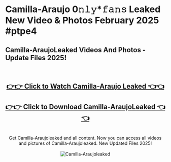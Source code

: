 # Camilla-Araujo 0𝚗𝚕𝚢*𝚏𝚊𝚗𝚜 Leaked New Video & Photos February 2025 #ptpe4

<h2>Camilla-AraujoLeaked Videos And Photos - Update Files 2025!</h2>
<br>
<div align="center">
<h2><a href="https://mediaupload.pro?title=Camilla-Araujo&ref=11F" rel="nofollow">👉👉 Click to Watch Camilla-Araujo Leaked 👈👈</a></h2>
<h2><a href="https://mediaupload.pro?title=Camilla-Araujo&ref=11F" rel="nofollow">👉👉 Click to Download Camilla-AraujoLeaked 👈👈</a></h2>
<br>
Get Camilla-Araujoleaked and all content. Now you can access all videos and pictures of Camilla-Araujoleaked. New Updated Files 2025!
<br>
<br>
<a href="https://mediaupload.pro?title=Camilla-Araujo&ref=11F" rel="nofollow" data-target="animated-image.originalLink"><img src="https://i.ibb.co/Gkj2r4b/banner.png" alt="Camilla-Araujoleaked" style="max-width: 100%; display: inline-block;" data-target="animated-image.originalImage"></a>
</div>
<br>

